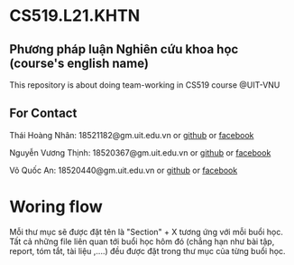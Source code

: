 # CS519.L21.KHTN
## Phương pháp luận Nghiên cứu khoa học (course's english name)
This repository is about doing team-working in CS519 course @UIT-VNU

<!-- Members:  
|ID         |Name               |Email                 |Role    |
|-----------|-------------------|----------------------|--------|
|18521182   |Thái Hoàng Nhân    |18521182@gm.uit.edu.vn|Leader  |
|18520367   |Nguyễn Vương Thịnh |18520367@gm.uit.edu.vn|Member  |
|18520440   |Võ Quốc An         |18520440@gm.uit.edu.vn|Member  | -->
<!--  -->


## For Contact
<p>Thái Hoàng Nhân: 18521182@gm.uit.edu.vn or <a href="https://github.com/hoangnhancs">github</a> or <a href="https://www.facebook.com/profile.php?id=100027617961231">facebook</a></p>
<p>Nguyễn Vương Thịnh: 18520367@gm.uit.edu.vn or <a href="https://github.com/ThinhNguyen209">github</a> or <a href="https://www.facebook.com/thinhvnuit">facebook</a></p>
<p>Võ Quốc An: 18520440@gm.uit.edu.vn or <a href="https://github.com/anvq38">github</a> or <a href="https://www.facebook.com/anvq0812">facebook</a></p>
<!--  -->

# Woring flow 

Mỗi thư mục sẽ được đặt tên là "Section" + X tương ứng với mỗi buổi học.   
Tất cả những file liên quan tới buổi học hôm đó (chẳng hạn như bài tập, report, tóm tắt, tài liệu ,....) đều được đặt trong thư mục của từng buổi học.
